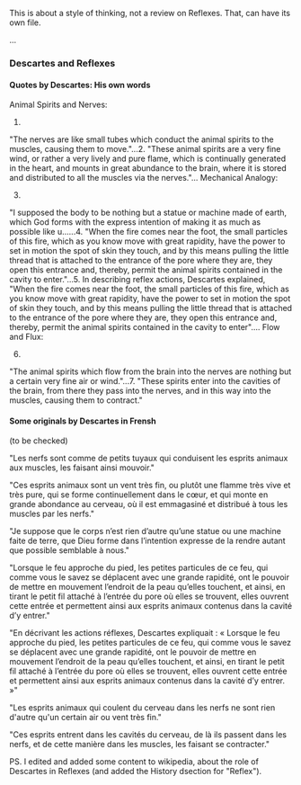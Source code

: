 
This is about a style of thinking, not a review on Reflexes.
That, can have its own file.

...

### Descartes and Reflexes

#### Quotes by Descartes: His own words

Animal Spirits and Nerves:

1.
"The nerves are like small tubes which conduct the animal spirits to the muscles, causing them to move."...2.
"These animal spirits are a very fine wind, or rather a very lively and pure flame, which is continually generated in the heart, and mounts in great abundance to the brain, where it is stored and distributed to all the muscles via the nerves."...
Mechanical Analogy:

3.
"I supposed the body to be nothing but a statue or machine made of earth, which God forms with the express intention of making it as much as possible like u......4.
"When the fire comes near the foot, the small particles of this fire, which as you know move with great rapidity, have the power to set in motion the spot of skin they touch, and by this means pulling the little thread that is attached to the entrance of the pore where they are, they open this entrance and, thereby, permit the animal spirits contained in the cavity to enter."...5.
In describing reflex actions, Descartes explained,
"When the fire comes near the foot, the small particles of this fire, which as you know move with great rapidity, have the power to set in motion the spot of skin they touch, and by this means pulling the little thread that is attached to the entrance of the pore where they are, they open this entrance and, thereby, permit the animal spirits contained in the cavity to enter"​​​​....
Flow and Flux:

6.
"The animal spirits which flow from the brain into the nerves are nothing but a certain very fine air or wind."...7.
"These spirits enter into the cavities of the brain, from there they pass into the nerves, and in this way into the muscles, causing them to contract."




#### Some originals by Descartes in Frensh

(to be checked)

"Les nerfs sont comme de petits tuyaux qui conduisent les esprits animaux aux muscles, les faisant ainsi mouvoir."


"Ces esprits animaux sont un vent très fin, ou plutôt une flamme très vive et très pure, qui se forme continuellement dans le cœur, et qui monte en grande abondance au cerveau, où il est emmagasiné et distribué à tous les muscles par les nerfs."



"Je suppose que le corps n’est rien d’autre qu’une statue ou une machine faite de terre, que Dieu forme dans l’intention expresse de la rendre autant que possible semblable à nous."




"Lorsque le feu approche du pied, les petites particules de ce feu, qui comme vous le savez se déplacent avec une grande rapidité, ont le pouvoir de mettre en mouvement l’endroit de la peau qu’elles touchent, et ainsi, en tirant le petit fil attaché à l’entrée du pore où elles se trouvent, elles ouvrent cette entrée et permettent ainsi aux esprits animaux contenus dans la cavité d’y entrer."




"En décrivant les actions réflexes, Descartes expliquait : « Lorsque le feu approche du pied, les petites particules de ce feu, qui comme vous le savez se déplacent avec une grande rapidité, ont le pouvoir de mettre en mouvement l’endroit de la peau qu’elles touchent, et ainsi, en tirant le petit fil attaché à l’entrée du pore où elles se trouvent, elles ouvrent cette entrée et permettent ainsi aux esprits animaux contenus dans la cavité d’y entrer. »"



"Les esprits animaux qui coulent du cerveau dans les nerfs ne sont rien d'autre qu'un certain air ou vent très fin."


"Ces esprits entrent dans les cavités du cerveau, de là ils passent dans les nerfs, et de cette manière dans les muscles, les faisant se contracter."


PS. I edited and added some content to wikipedia, about the role of Descartes in Reflexes (and added the History dsection for "Reflex").

